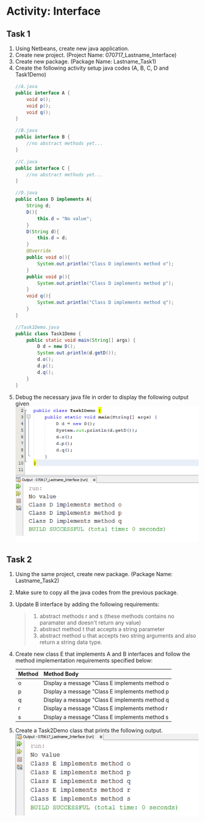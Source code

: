 # Activity: Interface

## Task 1

1. Using Netbeans, create new java application.
1. Create new project. (Project Name: 070717_Lastname_Interface)
1. Create new package. (Package Name: Lastname_Task1)
1. Create the following activity setup java codes (A, B, C, D and Task1Demo)
	```java
	//A.java
	public interface A {
	    void o();
	    void p();
	    void q();
	}
	```
	```java
	//B.java
	public interface B {
    	//no abstract methods yet...
	}
	```
	```java
	//C.java
	public interface C {
    	//no abstract methods yet...
	}
	```
	```java
	//D.java
	public class D implements A{
	    String d;
	    D(){
	        this.d = "No value";
	    }
	    D(String d){
	        this.d = d;
	    }
	    @Override
	    public void o(){
	        System.out.println("Class D implements method o");
	    }
	    public void p(){
	        System.out.println("Class D implements method p");
	    }
	    void q(){
	        System.out.println("Class D implements method q");
	    }
	}
	```
	```java
	//Task1Demo.java
	public class Task1Demo {
	    public static void main(String[] args) {
	        D d = new D();
	        System.out.println(d.getD());
	        d.o();
	        d.p();
	        d.q();
	    }
	}	
	```
1. Debug the necessary java file in order to display the following output given
	![Task1](https://github.com/clydeatuic/oop-act7-interface/blob/master/task1.PNG)

## Task 2

1. Using the same project, create new package. (Package Name: Lastname_Task2)
1. Make sure to copy all the java codes from the previous package.
1. Update B interface by adding the following requirements:
	> 1. abstract methods r and s (these methods contains no paramater and doesn't return any value)
	> 1. abstract method t that accepts a string parameter
	> 1. abstract method u that accepts two string arguments and also return a string data type.
1. Create new class E that implements A and B interfaces and follow the method implementation requirements specified below:
	
	Method | Method Body
	------------ | -------------
	o | Display a message "Class E implements method o
	p | Display a message "Class E implements method p
	q | Display a message "Class E implements method q
	r | Display a message "Class E implements method r
	s | Display a message "Class E implements method s

1. Create a Task2Demo class that prints the following output.	
	![Task2](https://github.com/clydeatuic/oop-act7-interface/blob/master/task2.PNG)